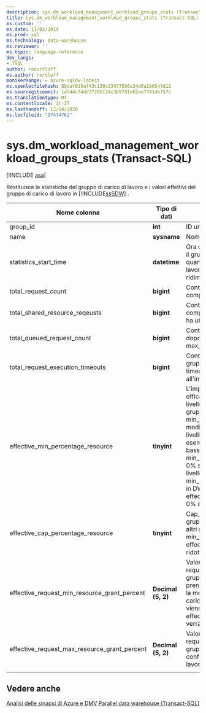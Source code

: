 ```yaml
---
description: sys.dm_workload_management_workload_groups_stats (Transact-SQL)
title: sys.dm_workload_management_workload_groups_stats (Transact-SQL) | Microsoft Docs
ms.custom: ''
ms.date: 11/02/2019
ms.prod: sql
ms.technology: data-warehouse
ms.reviewer: ''
ms.topic: language-reference
dev_langs:
- TSQL
author: ronortloff
ms.author: rortloff
monikerRange: = azure-sqldw-latest
ms.openlocfilehash: 89daf919af43c130c23477596e34d6a19654fd12
ms.sourcegitcommit: 1a544cf4dd2720b124c3697d1e62ae7741db757c
ms.translationtype: MT
ms.contentlocale: it-IT
ms.lasthandoff: 12/14/2020
ms.locfileid: "97474762"
---
```

# <a name="sysdm_workload_management_workload_groups_stats-transact-sql"></a>sys.dm_workload_management_workload_groups_stats (Transact-SQL)
[!INCLUDE [asa](../../includes/applies-to-version/asa.md)]

Restituisce le statistiche del gruppo di carico di lavoro e i valori effettivi del gruppo di carico di lavoro in [!INCLUDE[ssSDW](../../includes/sssdw-md.md)] .  
  
|Nome colonna|Tipo di dati|Descrizione|Range|  
|-----------------|---------------|-----------------|-----------|  
|group_id|**int**|ID univoco del gruppo del carico di lavoro.||
|name|**sysname**|Nome del gruppo del carico di lavoro.||
|statistics_start_time|**datetime**|Ora di inizio della raccolta delle statistiche per il gruppo del carico di lavoro.  Il valore è quando è stato creato il gruppo del carico di lavoro o quando l'istanza viene sospesa o ridimensionata.||
|total_request_count|**bigint**|Conteggio cumulativo delle richieste completate nel gruppo del carico di lavoro.||
|total_shared_resource_reqeusts|**bigint**|Conteggio cumulativo delle richieste completate nel gruppo del carico di lavoro che ha utilizzato risorse dal pool condiviso.||
|total_queued_request_count|**bigint**|Conteggio cumulativo delle richieste accodate dopo il raggiungimento del limite max_concurrency.||
|total_request_execution_timeouts|**bigint**|Conteggio cumulativo delle richieste nel gruppo del carico di lavoro che si è verificato il timeout prima del completamento in base all'impostazione query_execution_timeout_sec.||
|effective_min_percentage_resource|**tinyint**|L'impostazione min_percentage_resource efficace consentita in considerazione del livello di servizio e delle impostazioni del gruppo di carico di lavoro. Il min_percentage_resource effettivo può essere modificato in un livello superiore rispetto ai livelli di servizio più bassi.  In DW100c, ad esempio, il min_percentage_resource più basso consentito è pari al 25%.  Il min_percentage_resource viene modificato in 0% se il valore non può essere concesso a livello di servizio.  Ad esempio, min_percentage_resource impostato sul 10% in DW6000c, avrà un effective_min_percentage_resource pari allo 0% quando viene ridotto a DW100c.||
|effective_cap_percentage_resource|**tinyint**|Cap_percentage_resource efficace per il gruppo del carico di lavoro.  Se sono presenti altri gruppi di carico di lavoro con min_percentage_resource > 0, il effective_cap_percentage_resource viene ridotto proporzionalmente.||
|effective_request_min_resource_grant_percent|**Decimal (5, 2)**|Valore di runtime effettivo per request_min_resource_grant_percent del gruppo di carico di lavoro. Valore effettivo che prende in considerazione il livello di servizio e la modalità di configurazione del gruppo di carico di lavoro.  Se min_percentage_resource viene regolato a causa del livello di servizio, effective_request_min_resource_grant_percent verrà regolato di conseguenza.||
|effective_request_max_resource_grant_percent|**Decimal (5, 2)**|Valore di runtime effettivo per request_max_resource_grant_percent del gruppo di carico di lavoro considerando la configurazione di tutti i gruppi del carico di lavoro.||
|||||

## <a name="see-also"></a>Vedere anche

 [Analisi delle sinapsi di Azure e DMV Parallel data warehouse &#40;Transact-SQL&#41;](../../relational-databases/system-dynamic-management-views/sql-and-parallel-data-warehouse-dynamic-management-views.md)  

